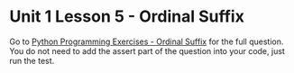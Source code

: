 # Unit 1 Lesson 5 - Ordinal Suffix

Go to [Python Programming Exercises - Ordinal Suffix](https://inventwithpython.com/PythonProgrammingExercisesGentlyExplained.pdf#page=27) for the full question. You do not need to add the assert part of the question into your code, just run the test.